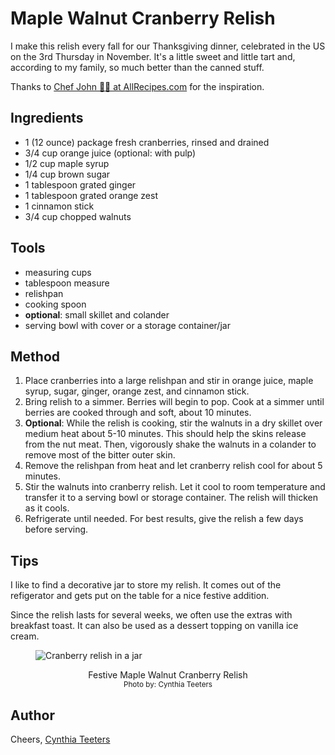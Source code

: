 # Maple Walnut Cranberry Relish

I make this relish every fall for our Thanksgiving dinner, celebrated in the US on the 3rd Thursday in November. It's a little sweet and little tart and, according to my family, so much better than the canned stuff.

Thanks to [Chef John 👨‍🍳 at AllRecipes.com](https://www.allrecipes.com/recipe/235618/maple-walnut-cranberry-relish/) for the inspiration.

## Ingredients

- 1 (12 ounce) package fresh cranberries, rinsed and drained
- 3/4 cup orange juice (optional: with pulp)
- 1/2 cup maple syrup
- 1/4 cup brown sugar
- 1 tablespoon grated ginger
- 1 tablespoon grated orange zest
- 1 cinnamon stick
- 3/4 cup chopped walnuts

## Tools

- measuring cups
- tablespoon measure
- relishpan
- cooking spoon
- **optional**: small skillet and colander
- serving bowl with cover or a storage container/jar

## Method

1. Place cranberries into a large relishpan and stir in orange juice, maple syrup, sugar, ginger, orange zest, and cinnamon stick.
2. Bring relish to a simmer. Berries will begin to pop. Cook at a simmer until berries are cooked through and soft, about 10 minutes.
3. **Optional**: While the relish is cooking, stir the walnuts in a dry skillet over medium heat about 5-10 minutes. This should help the skins release from the nut meat. Then, vigorously shake the walnuts in a colander to remove most of the bitter outer skin.
4. Remove the relishpan from heat and let cranberry relish cool for about 5 minutes.
5. Stir the walnuts into cranberry relish. Let it cool to room temperature and transfer it to a serving bowl or storage container. The relish will thicken as it cools.
6. Refrigerate until needed. For best results, give the relish a few days before serving.

## Tips

I like to find a decorative jar to store my relish. It comes out of the refigerator and gets put on the table for a nice festive addition.

Since the relish lasts for several weeks, we often use the extras with breakfast toast. It can also be used as a dessert topping on vanilla ice cream.

<figure>

![Cranberry relish in a jar](https://user-images.githubusercontent.com/13385801/132106255-8aba083c-8eec-4047-beef-f6c187e17f93.jpg)

<figcaption style="text-align: center;">
Festive Maple Walnut Cranberry Relish <br><span style="font-size: smaller">Photo by: Cynthia Teeters</span>
</figcaption>

</figure>

## Author

Cheers, [Cynthia Teeters](https://github.com/cynthiateeters)

